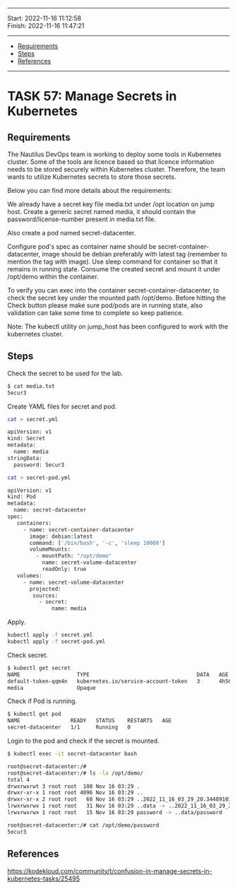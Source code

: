 
------------------------------

Start: 		2022-11-16 11:12:58 <br>
Finish:	  2022-11-16 11:47:21

------------------------------

- [Requirements](#requirements)
- [Steps](#steps)
- [References](#references)

------------------------------

# TASK 57: Manage Secrets in Kubernetes

## Requirements

The Nautilus DevOps team is working to deploy some tools in Kubernetes cluster. 
Some of the tools are licence based so that licence information needs to be stored 
securely within Kubernetes cluster. Therefore, the team wants to utilize Kubernetes 
secrets to store those secrets. 

Below you can find more details about the requirements:

We already have a secret key file media.txt under /opt location on jump host. 
Create a generic secret named media, it should contain the password/license-number 
present in media.txt file.

Also create a pod named secret-datacenter.

Configure pod's spec as container name should be secret-container-datacenter, 
image should be debian preferably with latest tag (remember to mention the tag with image). 
Use sleep command for container so that it remains in running state. 
Consume the created secret and mount it under /opt/demo within the container.

To verify you can exec into the container secret-container-datacenter, 
to check the secret key under the mounted path /opt/demo. 
Before hitting the Check button please make sure pod/pods are in running state, 
also validation can take some time to complete so keep patience.

Note: The kubectl utility on jump_host has been configured to work with the kubernetes cluster.


## Steps

Check the secret to be used for the lab.

```bash
$ cat media.txt
5ecur3
```

Create  YAML files for secret and pod.

```bash
cat > secret.yml 

apiVersion: v1
kind: Secret
metadata:
  name: media
stringData:
  password: 5ecur3
```

```bash
cat > secret-pod.yml

apiVersion: v1
kind: Pod
metadata:
  name: secret-datacenter
spec:
   containers:
     - name: secret-container-datacenter
       image: debian:latest
       command: ['/bin/bash', '-c', 'sleep 10000']
       volumeMounts:
         - mountPath: "/opt/demo"
           name: secret-volume-datacenter
           readOnly: true
   volumes:
     - name: secret-volume-datacenter
       projected:
        sources:
          - secret:
              name: media 
```

Apply.

```bash
kubectl apply -f secret.yml  
kubectl apply -f secret-pod.yml
```

Check secret.

```bash
$ kubectl get secret
NAME                  TYPE                                  DATA   AGE
default-token-qqm4n   kubernetes.io/service-account-token   3      4h56m
media                 Opaque        
```

Check if Pod is running.

```bash
$ kubectl get pod
NAME                READY   STATUS    RESTARTS   AGE
secret-datacenter   1/1     Running   0      
```

Login to the pod and check if the secret is mounted.

```bash
$ kubectl exec -it secret-datacenter bash

root@secret-datacenter:/#
root@secret-datacenter:/# ls -la /opt/demo/
total 4
drwxrwxrwt 3 root root  100 Nov 16 03:29 .
drwxr-xr-x 1 root root 4096 Nov 16 03:29 ..
drwxr-xr-x 2 root root   60 Nov 16 03:29 ..2022_11_16_03_29_20.344891012
lrwxrwxrwx 1 root root   31 Nov 16 03:29 ..data -> ..2022_11_16_03_29_20.344891012
lrwxrwxrwx 1 root root   15 Nov 16 03:29 password -> ..data/password

root@secret-datacenter:/# cat /opt/demo/password 
5ecur3
```


## References

https://kodekloud.com/community/t/confusion-in-manage-secrets-in-kubernetes-tasks/25495

